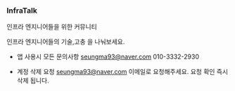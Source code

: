 ### InfraTalk

인프라 엔지니어들을 위한 커뮤니티

인프라 엔지니어들의 기술,고충 을 나눠보세요.

* 앱 사용시 모든 문의사항
  seungma93@naver.com
  010-3332-2930

* 계정 삭제 요청
  seungma93@naver.com 이메일로 요청해주세요.
  요청 확인 즉시 삭제 됩니다.
